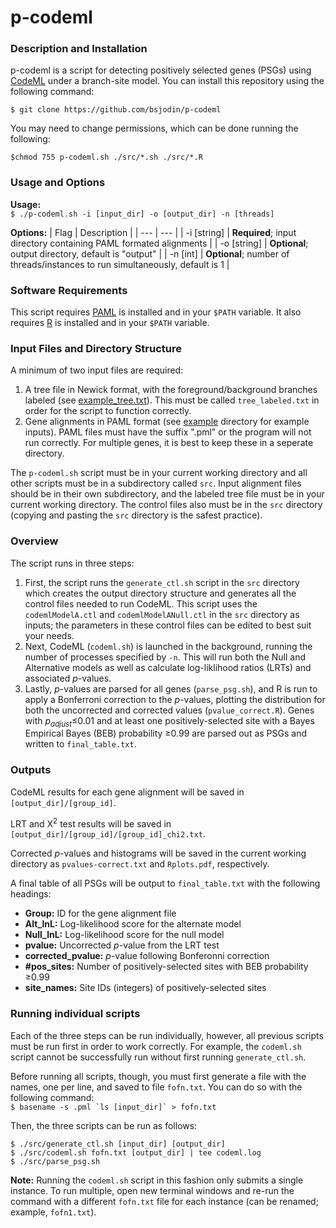 
# p-codeml
### Description and Installation
p-codeml is a script for detecting positively selected genes (PSGs) using [CodeML](http://evomics.org/learning/phylogenetics/paml/) under a branch-site model. You can install this repository using the following command:

```$ git clone https://github.com/bsjodin/p-codeml```

You may need to change permissions, which can be done running the following:

```$chmod 755 p-codeml.sh ./src/*.sh ./src/*.R```

### Usage and Options
**Usage:**\
```$ ./p-codeml.sh -i [input_dir] -o [output_dir] -n [threads]```

**Options:**
| Flag | Description |
| --- | --- |
| -i [string] | **Required**; input directory containing PAML formated alignments |
| -o [string] | **Optional**; output directory, default is "output" |
| -n [int] | **Optional**; number of threads/instances to run simultaneously, default is 1 |
  
### Software Requirements
This script requires [PAML](http://evomics.org/learning/phylogenetics/paml/) is installed and in your ```$PATH``` variable. It also requires [R](https://www.r-project.org/) is installed and in your ```$PATH``` variable.

### Input Files and Directory Structure
A minimum of two input files are required:

1) A tree file in Newick format, with the foreground/background branches labeled (see [example_tree.txt](example/tree_labeled.txt)). This must be called `tree_labeled.txt` in order for the script to function correctly.
2) Gene alignments in PAML format (see [example](example/input) directory for example inputs). PAML files must have the suffix ".pml" or the program will not run correctly. For multiple genes, it is best to keep these in a seperate directory.

The `p-codeml.sh` script must be in your current working directory and all other scripts must be in a subdirectory called `src`. Input alignment files should be in their own subdirectory, and the labeled tree file must be in your current working directory. The control files also must be in the `src` directory (copying and pasting the `src` directory is the safest practice).

### Overview
The script runs in three steps:

1) First, the script runs the ```generate_ctl.sh``` script in the ```src``` directory which creates the output directory structure and generates all the control files needed to run CodeML. This script uses the `codemlModelA.ctl` and `codemlModelANull.ctl` in the `src` directory as inputs; the parameters in these control files can be edited to best suit your needs.
2) Next, CodeML (`codeml.sh`) is launched in the background, running the number of processes specified by ```-n```. This will run both the Null and Alternative models as well as calculate log-liklihood ratios (LRTs) and associated *p*-values.
3) Lastly, *p*-values are parsed for all genes (`parse_psg.sh`), and R is run to apply a Bonferroni correction to the *p*-values, plotting the distribution for both the uncorrected and corrected values (`pvalue_correct.R`). Genes with *p*<sub>*adjust*</sub>≤0.01 and at least one positively-selected site with a Bayes Empirical Bayes (BEB) probability ≥0.99 are parsed out as PSGs and written to `final_table.txt`.

### Outputs
CodeML results for each gene alignment will be saved in `[output_dir]/[group_id]`. 

LRT and Χ<sup>2</sup> test results will be saved in `[output_dir]/[group_id]/[group_id]_chi2.txt`. 

Corrected *p*-values and histograms will be saved in the current working directory as `pvalues-correct.txt` and `Rplots.pdf`, respectively.

A final table of all PSGs will be output to `final_table.txt` with the following headings:
 - **Group:** ID for the gene alignment file
 - **Alt_lnL:** Log-likelihood score for the alternate model
 - **Null_lnL:** Log-likelihood score for the null model
 - **pvalue:** Uncorrected *p*-value from the LRT test
 - **corrected_pvalue:** *p*-value following Bonferonni correction
 - **#pos_sites:** Number of positively-selected sites with BEB probability ≥0.99
 - **site_names:** Site IDs (integers) of positively-selected sites

### Running individual scripts
Each of the three steps can be run individually, however, all previous scripts must be run first in order to work correctly. For example, the `codeml.sh` script cannot be successfully run without first running `generate_ctl.sh`. 

Before running all scripts, though, you must first generate a file with the names, one per line, and saved to file `fofn.txt`. You can do so with the following command:\
```$ basename -s .pml `ls [input_dir]` > fofn.txt```

Then, the three scripts can be run as follows:

`$ ./src/generate_ctl.sh [input_dir] [output_dir]`\
`$ ./src/codeml.sh fofn.txt [output_dir] | tee codeml.log`\
`$ ./src/parse_psg.sh`

**Note:** Running the `codeml.sh` script in this fashion only submits a single instance. To run multiple, open new terminal windows and re-run the command with a different `fofn.txt` file for each instance (can be renamed; example, `fofn1.txt`).
